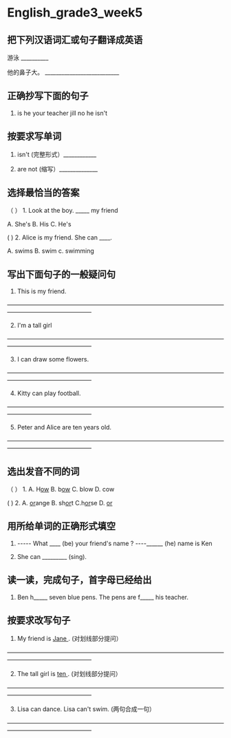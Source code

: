 # English_grade3_week5

## 把下列汉语词汇或句子翻译成英语

游泳   __________      

他的鼻子大。 ___________________________ 

##  正确抄写下面的句子
1. is he your teacher jill     no he isn't


## 按要求写单词
1. isn't (完整形式）____________
   
2. are not (缩写）______________

## 选择最恰当的答案
（     ） 1. Look at the boy. _____  my friend

  A. She's      B. His    C.  He's 

  (     ) 2. Alice is my friend. She can ____. 
  
  A. swims     B. swim     c. swimming


## 写出下面句子的一般疑问句
  1. This is my friend.
   
——————————————————————————————————————————————————
   
  2. I'm a tall girl

——————————————————————————————————————————————————

  3. I can draw some flowers.

——————————————————————————————————————————————————

  4. Kitty can play football.

——————————————————————————————————————————————————

  5. Peter and Alice are ten years old.

——————————————————————————————————————————————————


## 选出发音不同的词

（     ） 1. A. H<ins>ow</ins>   B. b<ins>ow</ins>      C. blow   D. cow

(       ) 2. A. <ins>or</ins>ange           B. sh<ins>or</ins>t    C.h<ins>or</ins>se  D. <ins>or</ins>

## 用所给单词的正确形式填空

1. ----- What  ____ (be) your friend's name ? ----______ (he) name is Ken
   
3. She can _________ (sing).

## 读一读，完成句子，首字母已经给出
1. Ben h_____ seven blue pens.  The pens are f_____ his teacher.

## 按要求改写句子
1. My friend is <ins> Jane </ins>. (对划线部分提问）

——————————————————————————————————————————————————

2. The tall girl is <ins> ten </ins>. (对划线部分提问）

——————————————————————————————————————————————————

3. Lisa can dance. Lisa can't swim. (两句合成一句）

——————————————————————————————————————————————————

